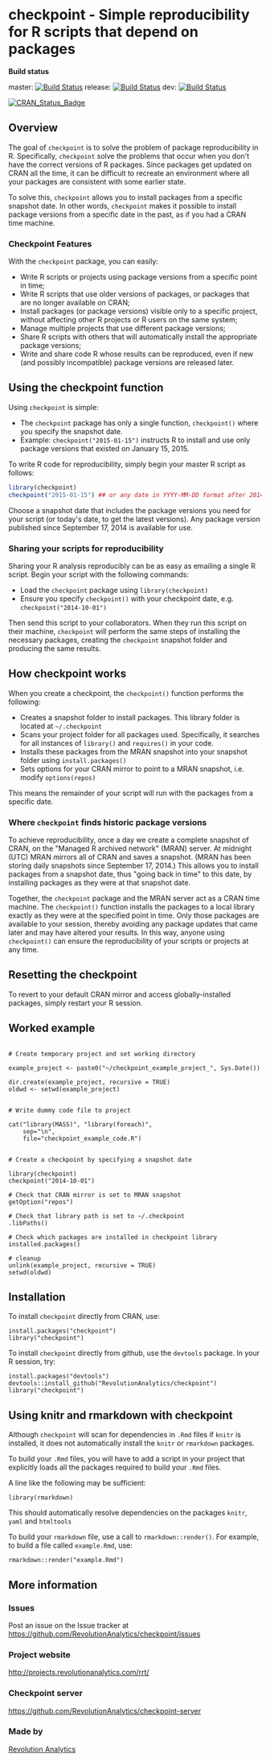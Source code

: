 # checkpoint - Simple reproducibility for R scripts that depend on packages

**Build status**

master: 
[![Build Status](https://travis-ci.org/RevolutionAnalytics/checkpoint.svg?branch=master)](https://travis-ci.org/RevolutionAnalytics/checkpoint)
release:
[![Build Status](https://travis-ci.org/RevolutionAnalytics/checkpoint.svg?branch=release)](https://travis-ci.org/RevolutionAnalytics/checkpoint)
dev: [![Build Status](https://travis-ci.org/RevolutionAnalytics/checkpoint.svg?branch=dev)](https://travis-ci.org/RevolutionAnalytics/checkpoint)

[![CRAN_Status_Badge](http://www.r-pkg.org/badges/version/dendextend)](http://cran.r-project.org/package=dendextend)

## Overview

The goal of `checkpoint` is to solve the problem of package reproducibility in R. Specifically, `checkpoint` solve the problems that occur when you don't have the correct versions of R packages.  Since packages get updated on CRAN all the time, it can be difficult to recreate an environment where all your packages are consistent with some earlier state.

To solve this, `checkpoint` allows you to install packages from a specific snapshot date.  In other words, `checkpoint` makes it possible to install package versions from a specific date in the past, as if you had a CRAN time machine.


### Checkpoint Features

With the `checkpoint` package, you can easily:

* Write R scripts or projects using package versions from a specific point in time;
* Write R scripts that use older versions of packages, or packages that are no longer available on CRAN;
* Install packages (or package versions) visible only to a specific project, without affecting other R projects or R users on the same system;
* Manage multiple projects that use different package versions;
* Share R scripts with others that will automatically install the appropriate package versions;
* Write and share code R whose results can be reproduced, even if new (and possibly incompatible) package versions are released later.

## Using the checkpoint function

Using `checkpoint` is simple:

- The `checkpoint` package has only a single function, `checkpoint()` where you specify the snapshot date.
- Example: `checkpoint("2015-01-15")` instructs R to install and use only package versions that existed on January 15, 2015.

To write R code for reproducibility, simply begin your master R script as follows:

```R
library(checkpoint)
checkpoint("2015-01-15") ## or any date in YYYY-MM-DD format after 2014-09-17
```

Choose a snapshot date that includes the package versions you need for your script (or today's date, to get the latest versions). Any package version published since September 17, 2014 is available for use.

### Sharing your scripts for reproducibility

Sharing your R analysis reproducibly can be as easy as emailing a single R script. Begin your script with the following commands:


- Load the `checkpoint` package using `library(checkpoint)`
- Ensure you specify `checkpoint()` with your checkpoint date, e.g. `checkpoint("2014-10-01")`

Then send this script to your collaborators.  When they run this script on their machine, `checkpoint` will perform the same steps of installing the necessary packages, creating the `checkpoint` snapshot folder and producing the same results.


## How checkpoint works

When you create a checkpoint, the `checkpoint()` function performs the following:

- Creates a snapshot folder to install packages. This library folder is located at `~/.checkpoint`
- Scans your project folder for all packages used. Specifically, it searches for all instances of `library()` and `requires()` in your code.
- Installs these packages from the MRAN snapshot into your snapshot folder using `install.packages()`
- Sets options for your CRAN mirror to point to a MRAN snapshot, i.e. modify `options(repos)`

This means the remainder of your script will run with the packages from a specific date.

### Where `checkpoint` finds historic package versions

To achieve reproducibility, once a day we create a complete snapshot of CRAN, on the "Managed R archived network" (MRAN) server.  At midnight (UTC) MRAN mirrors all of CRAN and saves a snapshot.  (MRAN has been storing daily snapshots since September 17, 2014.) This allows you to install packages from a snapshot date, thus "going back in time" to this date, by installing packages as they were at that snapshot date.


Together, the `checkpoint` package and the MRAN server act as a CRAN time machine. The `checkpoint()` function installs the packages to a local library exactly as they were at the specified point in time. Only those packages are available to your session, thereby avoiding any package updates that came later and may have altered your results. In this way, anyone using `checkpoint()` can ensure the reproducibility of your scripts or projects at any time.


## Resetting the checkpoint

To revert to your default CRAN mirror and access globally-installed packages, simply restart your R session.



## Worked example

```

# Create temporary project and set working directory

example_project <- paste0("~/checkpoint_example_project_", Sys.Date())

dir.create(example_project, recursive = TRUE)
oldwd <- setwd(example_project)


# Write dummy code file to project

cat("library(MASS)", "library(foreach)",
    sep="\n", 
    file="checkpoint_example_code.R")


# Create a checkpoint by specifying a snapshot date

library(checkpoint)
checkpoint("2014-10-01")

# Check that CRAN mirror is set to MRAN snapshot
getOption("repos")

# Check that library path is set to ~/.checkpoint
.libPaths()

# Check which packages are installed in checkpoint library
installed.packages()

# cleanup
unlink(example_project, recursive = TRUE)
setwd(oldwd)
```



## Installation

To install `checkpoint` directly from CRAN, use:

```
install.packages("checkpoint")
library("checkpoint")
```

To install `checkpoint` directly from github, use the `devtools` package.  In your R session, try:

```
install.packages("devtools")
devtools::install_github("RevolutionAnalytics/checkpoint")
library("checkpoint")
```


## Using knitr and rmarkdown with checkpoint

Although `checkpoint` will scan for dependencies in `.Rmd` files if `knitr` is installed, it does not automatically install the `knitr` or `rmarkdown` packages.

To build your `.Rmd` files, you will have to add a script in your project that explicitly loads all the packages required to build your `.Rmd` files.

A line like the following may be sufficient:

```{r}
library(rmarkdown)
```

This should automatically resolve dependencies on the packages `knitr`, `yaml` and `htmltools`

To build your `rmarkdown` file, use a call to `rmarkdown::render()`.  For example, to build a file called `example.Rmd`, use:

```{r}
rmarkdown::render("example.Rmd")
```



## More information

### Issues

Post an issue on the Issue tracker at https://github.com/RevolutionAnalytics/checkpoint/issues


### Project website

http://projects.revolutionanalytics.com/rrt/

### Checkpoint server

https://github.com/RevolutionAnalytics/checkpoint-server

### Made by

[Revolution Analytics](http://www.revolutionanalytics.com/)
